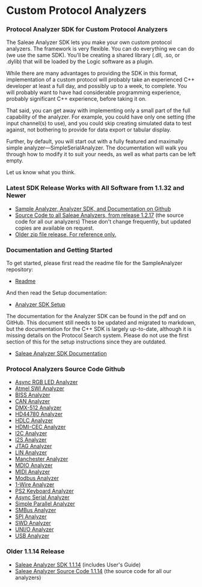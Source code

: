 # Custom Protocol Analyzers

### Protocol Analyzer SDK for Custom Protocol Analyzers

The Saleae Analyzer SDK lets you make your own custom protocol analyzers. The framework is very flexible. You can do everything we can do \(we use the same SDK\). You'll be creating a shared library \(.dll, .so, or .dylib\) that will be loaded by the Logic software as a plugin.

While there are many advantages to providing the SDK in this format, implementation of a custom protocol will probably take an experienced C++ developer at least a full day, and possibly up to a week, to complete. You will probably want to have had considerable programming experience, probably significant C++ experience, before taking it on.

That said, you can get away with implementing only a small part of the full capability of the analyzer. For example, you could have only one setting \(the input channel\(s\) to use\), and you could skip creating simulated data to test against, not bothering to provide for data export or tabular display.

Further, by default, you will start out with a fully featured and maximally simple analyzer—SimpleSerialAnalyzer. The documentation will walk you through how to modify it to suit your needs, as well as what parts can be left empty.

Let us know what you think.

### **Latest SDK Release Works with All Software from 1.1.32 and Newer**

* [Sample Analyzer, Analyzer SDK, and Documentation on Github](https://github.com/saleae/SampleAnalyzer)
* [Source Code to all Saleae Analyzers, from release 1.2.17](http://downloads.saleae.com/SDK/SaleaeAnalyzerSource-1.2.17.zip) \(the source code for all our analyzers\) These don't change frequently, but updated copies are available on request.
* [Older zip file release. For reference only.](http://downloads.saleae.com/betas/1.1.32/SaleaeAnalyzerSdk-1.1.32.zip)

### **Documentation and Getting Started**

To get started, please first read the readme file for the SampleAnalyzer repository:

* [Readme](https://github.com/saleae/SampleAnalyzer/blob/master/readme.md)

And then read the Setup documentation:

* [Analyzer SDK Setup](https://github.com/saleae/SampleAnalyzer/blob/master/docs/Analyzer%20SDK%20Setup.md)

The documentation for the Analyzer SDK can be found in the pdf and on GitHub. This document still needs to be updated and migrated to markdown, but the documentation for the C++ SDK is largely up-to-date, although it is missing details on the Protocol Search system. Please do not use the first section of this for the setup instructions since they are outdated.

* [Saleae Analyzer SDK Documentation](https://github.com/saleae/SampleAnalyzer/blob/master/docs/Saleae%20Analyzer%20SDK%20%28older%29.pdf)

### Protocol Analyzers Source Code Github

* [Async RGB LED Analyzer](https://www.github.com/saleae/async-rgb-led-analyzer)
* [Atmel SWI Analyzer](https://www.github.com/saleae/atmel-swi-analyzer)
* [BISS Analyzer](https://www.github.com/saleae/biss-analyzer)
* [CAN Analyzer](https://www.github.com/saleae/can-analyzer)
* [DMX-512 Analyzer](https://www.github.com/saleae/dmx-512-analyzer)
* [HD44780 Analyzer](https://www.github.com/saleae/hd44780-analyzer) 
* [HDLC Analyzer](https://www.github.com/saleae/hdlc-analyzer) 
* [HDMI-CEC Analyzer](https://www.github.com/saleae/hdmi-cec-analyzer) 
* [I2C Analyzer](https://www.github.com/saleae/i2c-analyzer) 
* [I2S Analyzer](https://www.github.com/saleae/i2s-analyzer) 
* [JTAG Analyzer](https://www.github.com/saleae/jtag-analyzer) 
* [LIN Analyzer](https://www.github.com/saleae/lin-analyzer)
* [Manchester Analyzer](https://www.github.com/saleae/manchester-analyzer) 
* [MDIO Analyzer](https://www.github.com/saleae/mdio-analyzer) 
* [MIDI Analyzer](https://www.github.com/saleae/midi-analyzer) 
* [Modbus Analyzer](https://www.github.com/saleae/modbus-analyzer) 
* [1-Wire Analyzer](https://www.github.com/saleae/one-wire-analyzer) 
* [PS2 Keyboard Analyzer](https://www.github.com/saleae/ps2-keyboard-analyzer) 
* [Async Serial Analyzer](https://www.github.com/saleae/serial-analyzer) 
* [Simple Parallel Analyzer](https://www.github.com/saleae/simple-parallel-analyzer) 
* [SMBus Analyzer](https://www.github.com/saleae/smbus-analyzer) 
* [SPI Analyzer](https://www.github.com/saleae/spi-analyzer) 
* [SWD Analyzer](https://www.github.com/saleae/swd-analyzer) 
* [UNI/O Analyzer](https://www.github.com/saleae/unio-analyzer) 
* [USB Analyzer](https://www.github.com/saleae/usb-analyzer)

### **Older 1.1.14 Release**

* [Saleae Analyzer SDK 1.1.14](http://downloads.saleae.com/SDK/SaleaeAnalyzerSdk-1.1.14.zip) \(includes User's Guide\)
* [Saleae Analyzer Source Code 1.1.14](http://downloads.saleae.com/SDK/Saleae%20Analyzer%20Source%201.1.14.zip) \(the source code for all our analyzers\)

